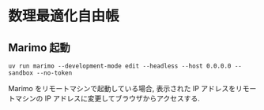 # 数理最適化自由帳

## Marimo 起動

```
uv run marimo --development-mode edit --headless --host 0.0.0.0 --sandbox --no-token
```

Marimo をリモートマシンで起動している場合,
表示された IP アドレスをリモートマシンの IP アドレスに変更してブラウザからアクセスする. 

